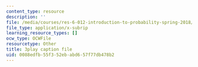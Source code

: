 ```yaml
---
content_type: resource
description: ''
file: /media/courses/res-6-012-introduction-to-probability-spring-2018/0088edfb55f352ebabd657f77db478b2_PaI-oaOBHKU.vtt
file_type: application/x-subrip
learning_resource_types: []
ocw_type: OCWFile
resourcetype: Other
title: 3play caption file
uid: 0088edfb-55f3-52eb-abd6-57f77db478b2
---
```

